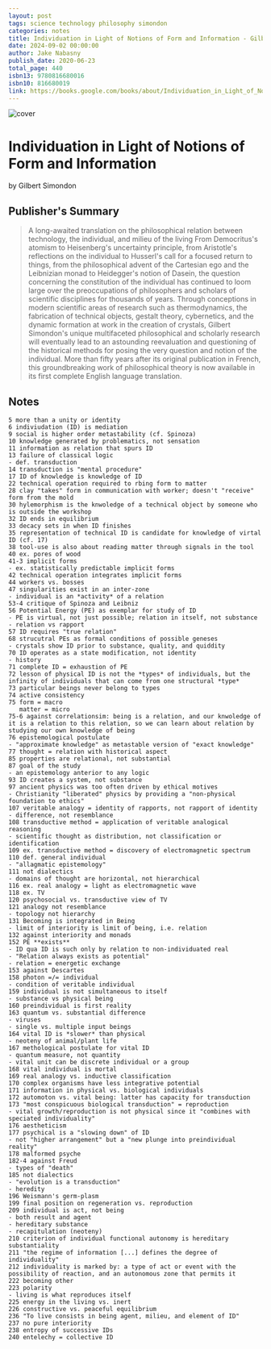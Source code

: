 ```yaml
---
layout: post
tags: science technology philosophy simondon
categories: notes
title: Individuation in Light of Notions of Form and Information - Gilbert Simondon
date: 2024-09-02 00:00:00
author: Jake Nabasny
publish_date: 2020-06-23
total_page: 440
isbn13: 9780816680016
isbn10: 816680019
link: https://books.google.com/books/about/Individuation_in_Light_of_Notions_of_For.html?hl=&id=Q9HIywEACAAJ
---
```


![cover](https://books.google.co.uk/books/content?id=9mG6zwEACAAJ&printsec=frontcover&img=1&zoom=1&imgtk=AFLRE71f96Q4dbmpegSL3VPiEI_gmcGcTl2jKg-C5nkk2eMQYnllYXsy4LDAWr_IFNjxJKHGNPOQY6Nz1BVTL1P-xPgDjOJnU6sxCQwMNoN-Daw-ApxhIRHDNZh4-2zbgH5lJgpgtaSB)

# Individuation in Light of Notions of Form and Information

by Gilbert Simondon

## Publisher's Summary 
<!-- No more than a couple paragraphs summarizing this BOOK -->

>A long-awaited translation on the philosophical relation between technology, the individual, and milieu of the living From Democritus's atomism to Heisenberg's uncertainty principle, from Aristotle's reflections on the individual to Husserl's call for a focused return to things, from the philosophical advent of the Cartesian ego and the Leibnizian monad to Heidegger's notion of Dasein, the question concerning the constitution of the individual has continued to loom large over the preoccupations of philosophers and scholars of scientific disciplines for thousands of years. Through conceptions in modern scientific areas of research such as thermodynamics, the fabrication of technical objects, gestalt theory, cybernetics, and the dynamic formation at work in the creation of crystals, Gilbert Simondon's unique multifaceted philosophical and scholarly research will eventually lead to an astounding reevaluation and questioning of the historical methods for posing the very question and notion of the individual. More than fifty years after its original publication in French, this groundbreaking work of philosophical theory is now available in its first complete English language translation.
 
## Notes
```
5 more than a unity or identity
6 indiviudation (ID) is mediation
9 social is higher order metastability (cf. Spinoza)
10 knowledge generated by problematics, not sensation
11 information as relation that spurs ID
13 failure of classical logic
- def. transduction
14 transduction is "mental procedure"
17 ID of knowledge is knowledge of ID
22 technical operation required to rbing form to matter
28 clay "takes" form in communication with worker; doesn't "receive" form from the mold
30 hylemorphism is the knwoledge of a technical object by someone who is outside the workshop
32 ID ends in equilibrium
33 decacy sets in when ID finishes
35 representation of technical ID is candidate for knowledge of virtal ID (cf. 17)
38 tool-use is also about reading matter through signals in the tool
40 ex. pores of wood
41-3 implicit forms
- ex. statistically predictable implicit forms
42 technical operation integrates implicit forms
44 workers vs. bosses
47 singularities exist in an inter-zone
- individual is an *activity* of a relation
53-4 critique of Spinoza and Leibniz
56 Potential Energy (PE) as exemplar for study of ID
- PE is virtual, not just possible; relation in itself, not substance
- relation vs rapport
57 ID requires "true relation"
68 strucutral PEs as formal conditions of possible geneses
- crystals show ID prior to substance, quality, and quiddity
70 ID operates as a state modification, not identity
- history
71 complete ID = exhaustion of PE
72 lesson of physical ID is not the *types* of individuals, but the infinity of individuals that can come from one structural *type*
73 particular beings never belong to types
74 active consistency
75 form = macro
   matter = micro
75-6 against correlationsim: being is a relation, and our knwoledge of it is a relation to this relation, so we can learn about relation by studying our own knowledge of being
76 epistemological postulate
- "approximate knowledge" as metastable version of "exact knowledge"
77 thought = relation with historical aspect
85 properties are relational, not substantial
87 goal of the study
- an epistemology anterior to any logic
93 ID creates a system, not substance
97 ancient physics was too often driven by ethical motives
- Christianity "liberated" physics by providing a "non-physical foundation to ethics"
107 veritable analogy = identity of rapports, not rapport of identity
- difference, not resemblance
108 transductive method = application of veritable analogical reasoning
- scientific thought as distribution, not classification or identification
109 ex. transductive method = discovery of electromagnetic spectrum
110 def. general individual
- "allagmatic epistemology"
111 not dialectics
- domains of thought are horizontal, not hierarchical
116 ex. real analogy = light as electromagnetic wave
118 ex. TV
120 psychosocial vs. transductive view of TV
121 analogy not resemblance
- topology not hierarchy
131 Becoming is integrated in Being
- limit of interiority is limit of being, i.e. relation
132 against interiority and monads
152 PE **exists**
- ID qua ID is such only by relation to non-individuated real
- "Relation always exists as potential"
- relation = energetic exchange
153 against Descartes
158 photon =/= individual
- condition of veritable individual
159 individual is not simultaneous to itself
- substance vs physical being
160 preindividual is first reality
163 quantum vs. substantial difference
- viruses
- single vs. multiple input beings
164 vital ID is *slower* than physical
- neoteny of animal/plant life
167 methological postulate for vital ID
- quantum measure, not quantity
- vital unit can be discrete individual or a group
168 vital individual is mortal
169 real analogy vs. inductive classification
170 complex organisms have less integrative potential
171 information in physical vs. biological individuals
172 automoton vs. vital being: latter has capacity for transduction
173 "most conspicuous biological transduction" = reproduction
- vital growth/reproduction is not physical since it "combines with speciated individuality"
176 aestheticism
177 psychical is a "slowing down" of ID
- not "higher arrangement" but a "new plunge into preindividual reality"
178 malformed psyche
182-4 against Freud
- types of "death"
185 not dialectics
- "evolution is a transduction"
- heredity
196 Weismann's germ-plasm
199 final position on regeneration vs. reproduction
209 individual is act, not being
- both result and agent
- hereditary substance
- recapitulation (neoteny)
210 criterion of individual functional autonomy is hereditary substantiality
211 "the regime of information [...] defines the degree of individuality"
212 individuality is marked by: a type of act or event with the possibility of reaction, and an autonomous zone that permits it
222 becoming other
223 polarity
- living is what reproduces itself
225 energy in the living vs. inert
226 constructive vs. peaceful equilibrium
236 "To live consists in being agent, milieu, and element of ID"
237 no pure interiority
238 entropy of successive IDs
240 entelechy = collective ID
```
